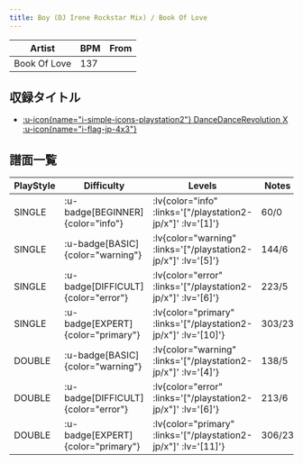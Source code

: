 ```yaml
---
title: Boy (DJ Irene Rockstar Mix) / Book Of Love
---
```


|Artist|BPM|From|
|------|---|----|
|Book Of Love|137||

## 収録タイトル

- [ :u-icon{name="i-simple-icons-playstation2"} DanceDanceRevolution X :u-icon{name="i-flag-jp-4x3"} ](/playstation2-jp/x)

## 譜面一覧

|PlayStyle|Difficulty|Levels|Notes|Movie|
|---------|----------|------|-----|-----|
|SINGLE| :u-badge[BEGINNER]{color="info"} | :lv{color="info" :links='["/playstation2-jp/x"]' :lv='[1]'} |60/0||
|SINGLE| :u-badge[BASIC]{color="warning"} | :lv{color="warning" :links='["/playstation2-jp/x"]' :lv='[5]'} |144/6||
|SINGLE| :u-badge[DIFFICULT]{color="error"} | :lv{color="error" :links='["/playstation2-jp/x"]' :lv='[6]'} |223/5||
|SINGLE| :u-badge[EXPERT]{color="primary"} | :lv{color="primary" :links='["/playstation2-jp/x"]' :lv='[10]'} |303/23||
|DOUBLE| :u-badge[BASIC]{color="warning"} | :lv{color="warning" :links='["/playstation2-jp/x"]' :lv='[4]'} |138/5||
|DOUBLE| :u-badge[DIFFICULT]{color="error"} | :lv{color="error" :links='["/playstation2-jp/x"]' :lv='[6]'} |213/6||
|DOUBLE| :u-badge[EXPERT]{color="primary"} | :lv{color="primary" :links='["/playstation2-jp/x"]' :lv='[11]'} |306/23||
